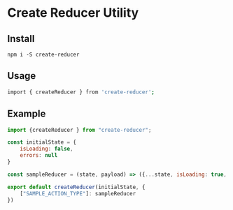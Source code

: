 # Create Reducer Utility

## Install
```shell script
npm i -S create-reducer
```

## Usage
```sh
import { createReducer } from 'create-reducer';
```

## Example
```js
import {createReducer } from "create-reducer";

const initialState = {
    isLoading: false,
    errors: null
}

const sampleReducer = (state, payload) => ({...state, isLoading: true, errors: null})

export default createReducer(initialState, {
    ["SAMPLE_ACTION_TYPE"]: sampleReducer
})
```

